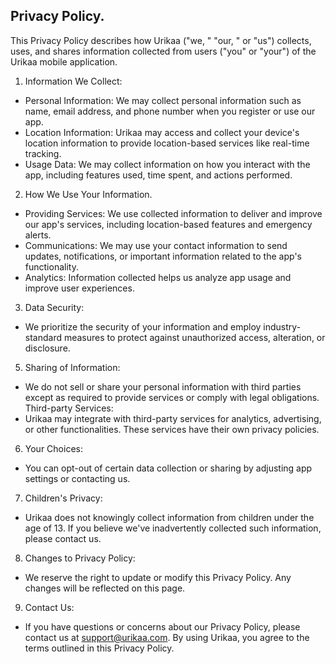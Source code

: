 ## Privacy Policy.
This Privacy Policy describes how Urikaa ("we,
" "our,
" or "us") collects, uses, and shares
information collected from users ("you" or "your") of the Urikaa mobile application.
1. Information We Collect:
- Personal Information: We may collect personal information such as name, email address, and
phone number when you register or use our app.
- Location Information: Urikaa may access and collect your device's location information to
provide location-based services like real-time tracking.
- Usage Data: We may collect information on how you interact with the app, including features
used, time spent, and actions performed.
2. How We Use Your Information.
- Providing Services: We use collected information to deliver and improve our app's services,
including location-based features and emergency alerts.
- Communications: We may use your contact information to send updates, notifications, or
important information related to the app's functionality.
- Analytics: Information collected helps us analyze app usage and improve user experiences.
3. Data Security:
- We prioritize the security of your information and employ industry-standard measures to
protect against unauthorized access, alteration, or disclosure.
5. Sharing of Information:
- We do not sell or share your personal information with third parties except as required to
provide services or comply with legal obligations.
Third-party Services:
- Urikaa may integrate with third-party services for analytics, advertising, or other functionalities.
These services have their own privacy policies.
6. Your Choices:
- You can opt-out of certain data collection or sharing by adjusting app settings or contacting us.
7. Children's Privacy:
- Urikaa does not knowingly collect information from children under the age of 13. If you believe
we've inadvertently collected such information, please contact us.
8. Changes to Privacy Policy:
- We reserve the right to update or modify this Privacy Policy. Any changes will be reflected on
this page.
9. Contact Us:
- If you have questions or concerns about our Privacy Policy, please contact us at
support@urikaa.com.
By using Urikaa, you agree to the terms outlined in this Privacy Policy.

